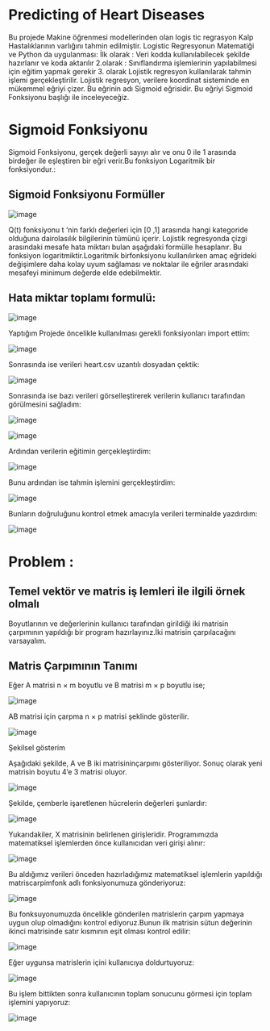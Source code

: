 # Predicting of Heart Diseases 

Bu projede Makine öğrenmesi modellerinden olan logis tic regrasyon Kalp Hastalıklarının varlığını tahmin edilmiştir. 
Logistic Regresyonun Matematiği ve Python da uygulanması:
İlk olarak : Veri kodda kullanılabilecek şekilde hazırlanır ve koda aktarılır 2.olarak : Sınıflandırma işlemlerinin yapılabilmesi için eğitim yapmak gerekir 3. olarak Lojistik regresyon kullanılarak tahmin işlemi gerçekleştirilir.
Lojistik regresyon, verilere koordinat sisteminde en mükemmel eğriyi çizer. Bu eğrinin adı Sigmoid eğrisidir. Bu eğriyi Sigmoid Fonksiyonu başlığı ile inceleyeceğiz.
# Sigmoid Fonksiyonu
Sigmoid Fonksiyonu, gerçek değerli sayıyı alır ve onu 0 ile 1 arasında birdeğer ile eşleştiren bir eğri verir.Bu fonksiyon Logaritmik bir fonksiyondur.:
## Sigmoid Fonksiyonu Formüller

![image](https://user-images.githubusercontent.com/58952369/180183588-76053027-41bd-4719-83fa-56085c562ee2.png)


Q(t) fonksiyonu t ‘nin farklı değerleri için [0 ,1] arasında hangi kategoride olduğuna dairolasılık bilgilerinin tümünü içerir.
Lojistik regresyonda çizgi arasındaki mesafe hata miktarı bulan aşağıdaki formülle hesaplanır. Bu fonksiyon logaritmiktir.Logaritmik birfonksiyonu kullanılırken amaç eğrideki değişimlere daha kolay uyum sağlaması ve noktalar ile eğriler arasındaki mesafeyi minimum değerde elde edebilmektir.
## Hata miktar toplamı formulü:

![image](https://user-images.githubusercontent.com/58952369/180183635-2938aa39-316c-487c-a5ae-0591a75178f3.png)


 Yaptığım Projede öncelikle kullanılması gerekli fonksiyonları import ettim:

![image](https://user-images.githubusercontent.com/58952369/180183678-4ac01294-8599-4517-8103-28fac9eec628.png)


Sonrasında ise verileri heart.csv uzantılı dosyadan çektik:

![image](https://user-images.githubusercontent.com/58952369/180183709-096a1c9c-3582-4b87-bec5-eda848447bc4.png)


Sonrasında ise bazı verileri görselleştirerek verilerin kullanıcı tarafından görülmesini sağladım:

![image](https://user-images.githubusercontent.com/58952369/180183743-21070121-d028-4508-a0ae-a5e0fae075db.png)

![image](https://user-images.githubusercontent.com/58952369/180183843-4e9e0d7a-8bde-48cb-bf9c-bdede119097e.png)


Ardından verilerin eğitimin gerçekleştirdim:

![image](https://user-images.githubusercontent.com/58952369/180183866-a40bf7a8-7b9d-4262-8e3f-29c7478645ee.png)


Bunu ardından ise tahmin işlemini gerçekleştirdim:

![image](https://user-images.githubusercontent.com/58952369/180183878-f18ec24d-782d-4089-9229-ecdd5c95943f.png)


Bunların doğruluğunu kontrol etmek amacıyla verileri terminalde yazdırdım:

![image](https://user-images.githubusercontent.com/58952369/180183913-9b97b142-938b-44ec-9579-d796f3e5b8b7.png)


# Problem : 

## Temel vektör ve matris iş lemleri ile ilgili örnek olmalı

Boyutlarının ve değerlerinin kullanıcı tarafından girildiği iki matrisin çarpımının yapıldığı bir program hazırlayınız.İki matrisin çarpılacağını varsayalım.

## Matris Çarpımının Tanımı

Eğer A matrisi n × m boyutlu ve B matrisi m × p boyutlu ise;

![image](https://user-images.githubusercontent.com/58952369/180184515-d84756f4-51e2-4ad6-9de7-d6485efff2b4.png)


AB matrisi için çarpma n × p matrisi şeklinde gösterilir.

![image](https://user-images.githubusercontent.com/58952369/180184553-1a21b71c-b729-4df1-a151-e257d6b58373.png)


Şekilsel gösterim

Aşağıdaki şekilde, A ve B iki matrisininçarpımı gösteriliyor. Sonuç olarak yeni matrisin boyutu 4’e 3 matrisi oluyor.

![image](https://user-images.githubusercontent.com/58952369/180184575-82a7765c-bc09-4cc9-80e6-3065aa96897f.png)


Şekilde, çemberle işaretlenen hücrelerin değerleri şunlardır:

![image](https://user-images.githubusercontent.com/58952369/180184619-4d0da058-cc8f-4d8c-b776-f0ed5a33c296.png)


Yukarıdakiler, X matrisinin belirlenen girişleridir.
Programımızda matematiksel işlemlerden önce kullanıcıdan veri girişi alınır:


![image](https://user-images.githubusercontent.com/58952369/180184681-f5055dd3-5434-4d16-ae48-d382b574ff35.png)

Bu aldığımız verileri önceden hazırladığımız matematiksel işlemlerin yapıldığı matriscarpimfonk adlı fonksiyonumuza gönderiyoruz:


![image](https://user-images.githubusercontent.com/58952369/180184704-a2e6fd5f-a46f-4d29-8bb8-018ac6d759d6.png)


Bu fonksuyonumuzda öncelikle gönderilen matrislerin çarpım yapmaya uygun olup olmadığını kontrol ediyoruz.Bunun ilk matrisin sütun değerinin ikinci matrisinde satır kısmının eşit olması kontrol edilir:


![image](https://user-images.githubusercontent.com/58952369/180184745-90d437fd-d14b-4e15-8b35-1f1319dd74c9.png)


Eğer uygunsa matrislerin içini kullanıcıya doldurtuyoruz:

![image](https://user-images.githubusercontent.com/58952369/180184776-70ae9e59-5dba-4554-ab54-7b536eeac988.png)

Bu işlem bittikten sonra kullanıcının toplam sonucunu görmesi için toplam işlemini yapıyoruz:

![image](https://user-images.githubusercontent.com/58952369/180184797-f4a8fc99-a31e-4316-9993-3d498c027b7d.png)




